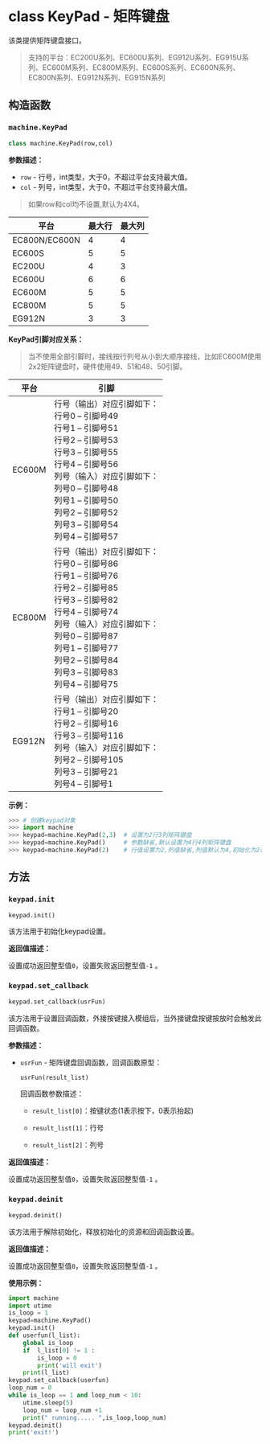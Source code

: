 # class KeyPad - 矩阵键盘

该类提供矩阵键盘接口。

> 支持的平台：EC200U系列、EC600U系列、EG912U系列、EG915U系列、EC600M系列、EC800M系列、EC600S系列、EC600N系列、EC800N系列、EG912N系列、EG915N系列

## 构造函数

### `machine.KeyPad`

```python
class machine.KeyPad(row,col)
```

**参数描述：**

- `row` - 行号，int类型，大于0，不超过平台支持最大值。
- `col` - 列号，int类型，大于0，不超过平台支持最大值。

> 如果row和col均不设置,默认为4X4。

| 平台          | 最大行 | 最大列 |
| ------------- | ------ | ------ |
| EC800N/EC600N | 4      | 4      |
| EC600S        | 5      | 5      |
| EC200U        | 4      | 3      |
| EC600U        | 6      | 6      |
| EC600M        | 5      | 5      |
| EC800M        | 5      | 5      |
| EG912N        | 3      | 3      |

**KeyPad引脚对应关系：**

> 当不使用全部引脚时，接线按行列号从小到大顺序接线，比如EC600M使用2x2矩阵键盘时，硬件使用49、51和48、50引脚。

| 平台   | 引脚                                                         |
| ------ | ------------------------------------------------------------ |
| EC600M | 行号（输出）对应引脚如下：<br/>行号0 – 引脚号49<br/>行号1 – 引脚号51<br/>行号2 – 引脚号53<br/>行号3 – 引脚号55<br/>行号4 – 引脚号56<br/>列号（输入）对应引脚如下：<br/>列号0 – 引脚号48<br/>列号1 – 引脚号50<br/>列号2 – 引脚号52<br/>列号3 – 引脚号54<br />列号4 – 引脚号57 |
| EC800M | 行号（输出）对应引脚如下：<br/>行号0 – 引脚号86<br/>行号1 – 引脚号76<br/>行号2 – 引脚号85<br/>行号3 – 引脚号82<br/>行号4 – 引脚号74<br/>列号（输入）对应引脚如下：<br/>列号0 – 引脚号87<br/>列号1 – 引脚号77<br/>列号2 – 引脚号84<br/>列号3 – 引脚号83<br/>列号4 – 引脚号75 |
| EG912N | 行号（输出）对应引脚如下：<br/>行号1 – 引脚号20<br/>行号2 – 引脚号16<br/>行号3 – 引脚号116<br/>列号（输入）对应引脚如下：<br/>列号2 – 引脚号105<br/>列号3 – 引脚号21<br/>列号4 – 引脚号1 |

**示例：**

```python
>>> # 创建keypad对象
>>> import machine
>>> keypad=machine.KeyPad(2,3)  # 设置为2行3列矩阵键盘
>>> keypad=machine.KeyPad()     # 参数缺省,默认设置为4行4列矩阵键盘
>>> keypad=machine.KeyPad(2)    # 行值设置为2,列值缺省,列值默认为4,初始化为2行4列矩阵键盘
```

## 方法

### `keypad.init`

```python
keypad.init()
```

该方法用于初始化keypad设置。

**返回值描述：**

设置成功返回整型值`0`，设置失败返回整型值`-1` 。

### `keypad.set_callback`

```python
keypad.set_callback(usrFun)
```

该方法用于设置回调函数，外接按键接入模组后，当外接键盘按键按放时会触发此回调函数。

**参数描述：**

- `usrFun` - 矩阵键盘回调函数，回调函数原型：

  ```python
  usrFun(result_list)
  ```

  回调函数参数描述：

  - `result_list[0]`：按键状态(1表示按下，0表示抬起)

  - `result_list[1]`：行号

  - `result_list[2]`：列号

**返回值描述：**

设置成功返回整型值`0`，设置失败返回整型值`-1` 。

### `keypad.deinit`

```python
keypad.deinit()
```

该方法用于解除初始化，释放初始化的资源和回调函数设置。

**返回值描述：**

设置成功返回整型值`0`，设置失败返回整型值`-1` 。

**使用示例：**

```python
import machine
import utime
is_loop = 1
keypad=machine.KeyPad()  
keypad.init()
def userfun(l_list):
    global is_loop 
    if  l_list[0] != 1 :
        is_loop = 0
        print('will exit')
    print(l_list)
keypad.set_callback(userfun)
loop_num = 0
while is_loop == 1 and loop_num < 10:
    utime.sleep(5)
    loop_num = loop_num +1
    print(" running..... ",is_loop,loop_num)
keypad.deinit()
print('exit!')
```
